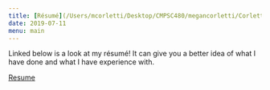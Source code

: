 ```yaml
---
title: [Résumé](/Users/mcorletti/Desktop/CMPSC480/megancorletti/CorlettiResume.png)
date: 2019-07-11
menu: main
---
```



Linked below is a look at my résumé! It can give you a better idea of what I
have done and what I have experience with.

[Resume](/Users/mcorletti/Desktop/CMPSC480/megancorletti/CorlettiResume.png)
